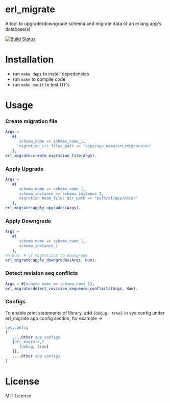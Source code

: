 # erl_migrate
A tool to upgrade/downgrade schema and migrate data of an erlang app's database(s)

[![Build Status](https://travis-ci.org/greyorange/erl_migrate.svg?branch=master)](https://travis-ci.org/greyorange/erl_migrate)

# Installation

* run `make deps` to install depedencies
* run `make` to compile code
* run `make eunit` to test UT's


# Usage
### Create migration file
```erlang
Args =
   #{
      schema_name => schema_name_1,
      migration_src_files_path => "apps/app_name/src/migrations"
   },
erl_migrate:create_migration_file(Args).
```

### Apply Upgrade
```erlang
Args =
   #{
      schema_name => schema_name_1,
      schema_instance => schema_instance_1,
      migration_beam_files_dir_path => "path/of/app/ebin/"
   },
erl_migrate:apply_upgrades(Args).

```
### Apply Downgrade
```erlang
Args =
   #{
      schema_name => schema_name_1,
      schema_instance_1
   },
%% Num: # of migrations to downgrade
erl_migrate:apply_downgrades(Args, Num).
```

### Detect revision seq conflicts
```erlang
Args = #{schema_name => schema_name_1},
erl_migrate:detect_revision_sequence_conflicts(Args, Num).
```

### Configs
To enable print statements of library, add `{debug, true}` in sys.config under erl_migrate app config section, for example ->
```erlang
sys.config
[
   ....Other app configs
   {erl_migrate,[
      {debug, true}
   ]},
   ....Other app configs
]
```

# License

MIT License
